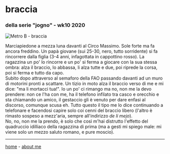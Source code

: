 # braccia
### della serie "jogno" - wk10 2020  

![](https://drive.google.com/uc?id=1DzqK9mtZvNYSl7_MXuiNhO1yFTH9vqJf  "Metro B - braccia")   

Marciapiedone a mezza luna davanti al Circo Massimo. Sole forte ma fa ancora freddino. Un papà giovane (sui 25-30, nero, tutto sorridente) si fa rincorrere dalla figlia (3-4 anni, infagottata in cappottino rosso). La ragazzina un po' lo rincorre e un po' si ferma a giocare con la sua stessa ombra: alza il braccio, lo abbassa, li alza tutte e due, poi riprede la corsa, poi si ferma e tutto da capo.  
Subito dopo attraverso al semaforo della FAO passando davanti ad un muro di motorini pronti a scattare. Un tizio in moto alza il braccio verso di me e mi dice: "ma li mortacci tua!". Io un po' ci rimango ma no, non me la devo prendere: non ce l'ha con me, ha il telefono infilato tra casco e orecchio e sta chiamando un amico, il gestaccio gli è venuto per dare enfasi al discorso, comunque scusa eh. Tutto questo il tipo me lo dice continuando a telefonare e facendosi capire solo coi cenni del braccio libero (l'altro è rimasto sospeso a mezz'aria, sempre all'indirizzo *de li mejo*).  
No, no, non me la prendo, è solo che così m'hai distrutto l'effetto del quadruccio idilliaco della ragazzina di prima (ma a gesti mi spiego male: mi viene solo un mezzo saluto romano, e pure moscio).

---  
[home](/index.md) - [about me](/aboutme.md)  
